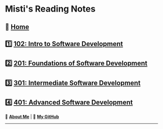 
# Misti's Reading Notes

<!-- ## About Me

My name is Misti Dinzy.<br>
I’m currently learning website & software development with DeltaV<br>
My passions are in animal rescue, art, reading and yoga.

_____ -->

## 🏡 [**Home**](https://mistidinzy.github.io/ReadingNotes/)

## 1️⃣ [**102: Intro to Software Development**](102/102home.md)

## 2️⃣ [**201: Foundations of Software Development**](201/201home.md)

## 3️⃣ [**301: Intermediate Software Development**](301/301home.md)

## 4️⃣ [**401: Advanced Software Development**](401/401home.md)

🔆 [**About Me**](https://mistidinzy.github.io/AboutMe/)
|
🐙 [**My GitHub**](https://github.com/mistidinzy)
<!-- 🗃 [**Projects**](projects.md) -->

_____
